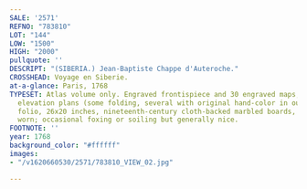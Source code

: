 ```yaml
---
SALE: '2571'
REFNO: "783810"
LOT: "144"
LOW: "1500"
HIGH: "2000"
pullquote: ''
DESCRIPT: "(SIBERIA.) Jean-Baptiste Chappe d'Auteroche."
CROSSHEAD: Voyage en Siberie.
at-a-glance: Paris, 1768
TYPESET: Atlas volume only. Engraved frontispiece and 30 engraved maps, charts and
  elevation plans (some folding, several with original hand-color in outline). Large
  folio, 26x20 inches, nineteenth-century cloth-backed marbled boards, moderately
  worn; occasional foxing or soiling but generally nice.
FOOTNOTE: ''
year: 1768
background_color: "#ffffff"
images:
- "/v1620660530/2571/783810_VIEW_02.jpg"

---
```

